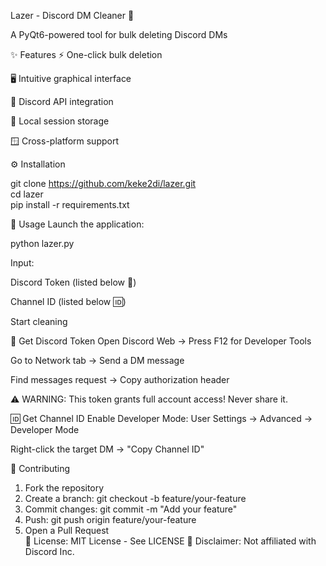 Lazer - Discord DM Cleaner 🚀

A PyQt6-powered tool for bulk deleting Discord DMs

✨ Features
⚡ One-click bulk deletion

🖥️ Intuitive graphical interface

🔄 Discord API integration

🔐 Local session storage

🪟 Cross-platform support

⚙️ Installation

git clone https://github.com/keke2di/lazer.git  
cd lazer  
pip install -r requirements.txt  

🚀 Usage
Launch the application:

python lazer.py  

Input:

Discord Token (listed below 🔑)

Channel ID (listed below 🆔)

Start cleaning

🔑 Get Discord Token
Open Discord Web → Press F12 for Developer Tools

Go to Network tab → Send a DM message

Find messages request → Copy authorization header

⚠️ WARNING: This token grants full account access! Never share it.

🆔 Get Channel ID
Enable Developer Mode:
User Settings → Advanced → Developer Mode

Right-click the target DM → "Copy Channel ID"

🤝 Contributing

1. Fork the repository  
2. Create a branch: git checkout -b feature/your-feature  
3. Commit changes: git commit -m "Add your feature"  
4. Push: git push origin feature/your-feature  
5. Open a Pull Request  
📜 License: MIT License - See LICENSE
🛑 Disclaimer: Not affiliated with Discord Inc.
